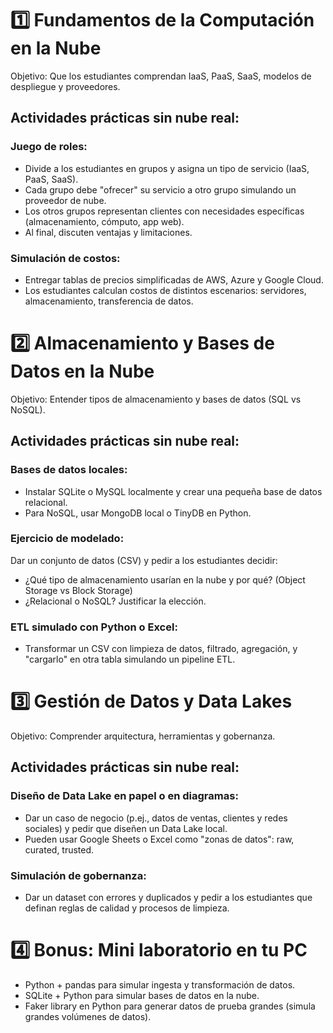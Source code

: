 # 1️⃣ Fundamentos de la Computación en la Nube
Objetivo: Que los estudiantes comprendan IaaS, PaaS, SaaS, modelos de despliegue y proveedores.
## Actividades prácticas sin nube real:
### Juego de roles:
- Divide a los estudiantes en grupos y asigna un tipo de servicio (IaaS, PaaS, SaaS).
- Cada grupo debe "ofrecer" su servicio a otro grupo simulando un proveedor de nube.
- Los otros grupos representan clientes con necesidades específicas (almacenamiento, cómputo, app web).
- Al final, discuten ventajas y limitaciones.
### Simulación de costos:
- Entregar tablas de precios simplificadas de AWS, Azure y Google Cloud.
- Los estudiantes calculan costos de distintos escenarios: servidores, almacenamiento, transferencia de datos.

# 2️⃣ Almacenamiento y Bases de Datos en la Nube
Objetivo: Entender tipos de almacenamiento y bases de datos (SQL vs NoSQL).
## Actividades prácticas sin nube real:
### Bases de datos locales:
- Instalar SQLite o MySQL localmente y crear una pequeña base de datos relacional.
- Para NoSQL, usar MongoDB local o TinyDB en Python.
### Ejercicio de modelado:
Dar un conjunto de datos (CSV) y pedir a los estudiantes decidir:
- ¿Qué tipo de almacenamiento usarían en la nube y por qué? (Object Storage vs Block Storage)
- ¿Relacional o NoSQL? Justificar la elección.
### ETL simulado con Python o Excel:
- Transformar un CSV con limpieza de datos, filtrado, agregación, y "cargarlo" en otra tabla simulando un pipeline ETL.

# 3️⃣ Gestión de Datos y Data Lakes
Objetivo: Comprender arquitectura, herramientas y gobernanza.
## Actividades prácticas sin nube real:
### Diseño de Data Lake en papel o en diagramas:
- Dar un caso de negocio (p.ej., datos de ventas, clientes y redes sociales) y pedir que diseñen un Data Lake local.
- Pueden usar Google Sheets o Excel como "zonas de datos": raw, curated, trusted.
### Simulación de gobernanza:
- Dar un dataset con errores y duplicados y pedir a los estudiantes que definan reglas de calidad y procesos de limpieza.

# 4️⃣ Bonus: Mini laboratorio en tu PC
- Python + pandas para simular ingesta y transformación de datos.
- SQLite + Python para simular bases de datos en la nube.
- Faker library en Python para generar datos de prueba grandes (simula grandes volúmenes de datos).